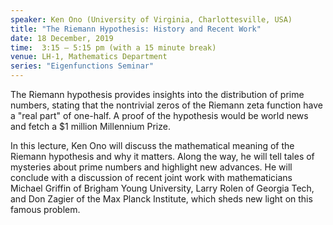 ```yaml
---
speaker: Ken Ono (University of Virginia, Charlottesville, USA)
title: "The Riemann Hypothesis: History and Recent Work"
date: 18 December, 2019
time:  3:15 – 5:15 pm (with a 15 minute break)
venue: LH-1, Mathematics Department
series: "Eigenfunctions Seminar"
---
```


The Riemann hypothesis provides insights into the
distribution of prime numbers, stating that the nontrivial
zeros of the Riemann zeta function have a "real part" of
one-half. A proof of the hypothesis would be world news
and fetch a $1 million Millennium Prize.

In this lecture, Ken Ono will discuss the mathematical
meaning of the Riemann hypothesis and why it matters.
Along the way, he will tell tales of mysteries about
prime numbers and highlight new advances. He will conclude
with a discussion of recent joint work with mathematicians
Michael Griffin of Brigham Young University, Larry Rolen
of Georgia Tech, and Don Zagier of the Max Planck Institute,
which sheds new light on this famous problem.
